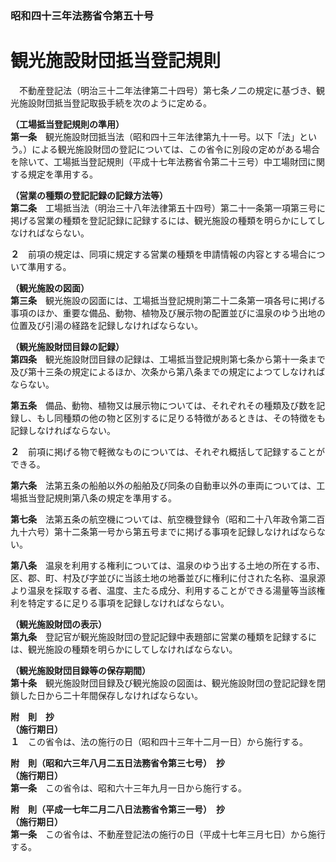 ### 昭和四十三年法務省令第五十号  
# 観光施設財団抵当登記規則  
　不動産登記法（明治三十二年法律第二十四号）第七条ノ二の規定に基づき、観光施設財団抵当登記取扱手続を次のように定める。  
  
**（工場抵当登記規則の準用）**  
**第一条**　観光施設財団抵当法（昭和四十三年法律第九十一号。以下「法」という。）による観光施設財団の登記については、この省令に別段の定めがある場合を除いて、工場抵当登記規則（平成十七年法務省令第二十三号）中工場財団に関する規定を準用する。  
  
**（営業の種類の登記記録の記録方法等）**  
**第二条**　工場抵当法（明治三十八年法律第五十四号）第二十一条第一項第三号に掲げる営業の種類を登記記録に記録するには、観光施設の種類を明らかにしてしなければならない。  
  
**２**　前項の規定は、同項に規定する営業の種類を申請情報の内容とする場合について準用する。  
  
**（観光施設の図面）**  
**第三条**　観光施設の図面には、工場抵当登記規則第二十二条第一項各号に掲げる事項のほか、重要な備品、動物、植物及び展示物の配置並びに温泉のゆう出地の位置及び引湯の経路を記録しなければならない。  
  
**（観光施設財団目録の記録）**  
**第四条**　観光施設財団目録の記録は、工場抵当登記規則第七条から第十一条まで及び第十三条の規定によるほか、次条から第八条までの規定によつてしなければならない。  
  
**第五条**　備品、動物、植物又は展示物については、それぞれその種類及び数を記録し、もし同種類の他の物と区別するに足りる特徴があるときは、その特徴をも記録しなければならない。  
  
**２**　前項に掲げる物で軽微なものについては、それぞれ概括して記録することができる。  
  
**第六条**　法第五条の船舶以外の船舶及び同条の自動車以外の車両については、工場抵当登記規則第八条の規定を準用する。  
  
**第七条**　法第五条の航空機については、航空機登録令（昭和二十八年政令第二百九十六号）第十二条第一号から第五号までに掲げる事項を記録しなければならない。  
  
**第八条**　温泉を利用する権利については、温泉のゆう出する土地の所在する市、区、郡、町、村及び字並びに当該土地の地番並びに権利に付された名称、温泉源より温泉を採取する者、温度、主たる成分、利用することができる湯量等当該権利を特定するに足りる事項を記録しなければならない。  
  
**（観光施設財団の表示）**  
**第九条**　登記官が観光施設財団の登記記録中表題部に営業の種類を記録するには、観光施設の種類を明らかにしてしなければならない。  
  
**（観光施設財団目録等の保存期間）**  
**第十条**　観光施設財団目録及び観光施設の図面は、観光施設財団の登記記録を閉鎖した日から二十年間保存しなければならない。  
  
**附　則　抄**  
**（施行期日）**  
**１**　この省令は、法の施行の日（昭和四十三年十二月一日）から施行する。  
  
**附　則（昭和六三年八月二五日法務省令第三七号）　抄**  
**（施行期日）**  
**第一条**　この省令は、昭和六十三年九月一日から施行する。  
  
**附　則（平成一七年二月二八日法務省令第三一号）　抄**  
**（施行期日）**  
**第一条**　この省令は、不動産登記法の施行の日（平成十七年三月七日）から施行する。  
  
